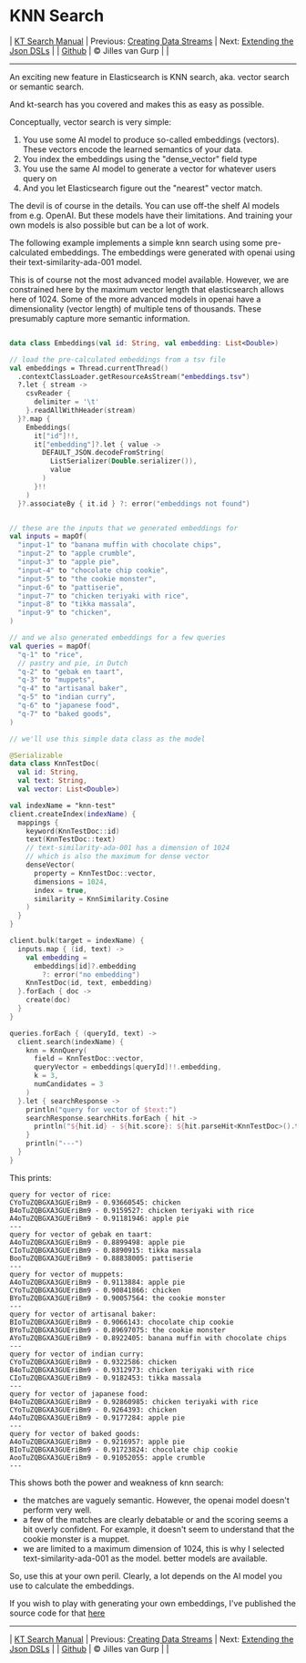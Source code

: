 # KNN Search 

| [KT Search Manual](README.md) | Previous: [Creating Data Streams](DataStreams.md) | Next: [Extending the Json DSLs](ExtendingTheDSL.md) |
| [Github](https://github.com/jillesvangurp/kt-search) | &copy; Jilles van Gurp |  |

---                

An exciting new feature in Elasticsearch is KNN search, aka. vector search or semantic search.

And kt-search has you covered and makes this as easy as possible.

Conceptually, vector search is very simple:

1. You use some AI model to produce so-called embeddings (vectors). 
These vectors encode the learned semantics of your data.
1. You index the embeddings using the "dense_vector" field type
1. You use the same AI model to generate a vector for whatever users query on
1. And you let Elasticsearch figure out the "nearest" vector match.

The devil is of course in the details. You can use off-the shelf AI models from e.g. OpenAI. But these 
models have their limitations. And training your own models is also possible but can be a lot of work.
        
The following example implements a simple knn search using some pre-calculated embeddings.
The embeddings were generated with openai using their text-similarity-ada-001 model.

This is of course not the most advanced model available. However, we are constrained here by the maximum vector length
that elasticsearch allows here of 1024. Some of the more advanced models in openai have a dimensionality 
(vector length) of multiple tens of thousands. These presumably capture more semantic information.

```kotlin

data class Embeddings(val id: String, val embedding: List<Double>)

// load the pre-calculated embeddings from a tsv file
val embeddings = Thread.currentThread()
  .contextClassLoader.getResourceAsStream("embeddings.tsv")
  ?.let { stream ->
    csvReader {
      delimiter = '\t'
    }.readAllWithHeader(stream)
  }?.map {
    Embeddings(
      it["id"]!!,
      it["embedding"]?.let { value ->
        DEFAULT_JSON.decodeFromString(
          ListSerializer(Double.serializer()),
          value
        )
      }!!
    )
  }?.associateBy { it.id } ?: error("embeddings not found")


// these are the inputs that we generated embeddings for
val inputs = mapOf(
  "input-1" to "banana muffin with chocolate chips",
  "input-2" to "apple crumble",
  "input-3" to "apple pie",
  "input-4" to "chocolate chip cookie",
  "input-5" to "the cookie monster",
  "input-6" to "pattiserie",
  "input-7" to "chicken teriyaki with rice",
  "input-8" to "tikka massala",
  "input-9" to "chicken",
)

// and we also generated embeddings for a few queries
val queries = mapOf(
  "q-1" to "rice",
  // pastry and pie, in Dutch
  "q-2" to "gebak en taart",
  "q-3" to "muppets",
  "q-4" to "artisanal baker",
  "q-5" to "indian curry",
  "q-6" to "japanese food",
  "q-7" to "baked goods",
)

// we'll use this simple data class as the model

@Serializable
data class KnnTestDoc(
  val id: String,
  val text: String,
  val vector: List<Double>)

val indexName = "knn-test"
client.createIndex(indexName) {
  mappings {
    keyword(KnnTestDoc::id)
    text(KnnTestDoc::text)
    // text-similarity-ada-001 has a dimension of 1024
    // which is also the maximum for dense vector
    denseVector(
      property = KnnTestDoc::vector,
      dimensions = 1024,
      index = true,
      similarity = KnnSimilarity.Cosine
    )
  }
}

client.bulk(target = indexName) {
  inputs.map { (id, text) ->
    val embedding =
      embeddings[id]?.embedding
        ?: error("no embedding")
    KnnTestDoc(id, text, embedding)
  }.forEach { doc ->
    create(doc)
  }
}

queries.forEach { (queryId, text) ->
  client.search(indexName) {
    knn = KnnQuery(
      field = KnnTestDoc::vector,
      queryVector = embeddings[queryId]!!.embedding,
      k = 3,
      numCandidates = 3
    )
  }.let { searchResponse ->
    println("query for vector of $text:")
    searchResponse.searchHits.forEach { hit ->
      println("${hit.id} - ${hit.score}: ${hit.parseHit<KnnTestDoc>().text}")
    }
    println("---")
  }
}
```

This prints:

```text
query for vector of rice:
CYoTuZQBGXA3GUEriBm9 - 0.93660545: chicken
B4oTuZQBGXA3GUEriBm9 - 0.9159527: chicken teriyaki with rice
A4oTuZQBGXA3GUEriBm9 - 0.91181946: apple pie
---
query for vector of gebak en taart:
A4oTuZQBGXA3GUEriBm9 - 0.8899498: apple pie
CIoTuZQBGXA3GUEriBm9 - 0.8890915: tikka massala
BooTuZQBGXA3GUEriBm9 - 0.88838005: pattiserie
---
query for vector of muppets:
A4oTuZQBGXA3GUEriBm9 - 0.9113884: apple pie
CYoTuZQBGXA3GUEriBm9 - 0.90841866: chicken
BYoTuZQBGXA3GUEriBm9 - 0.90057564: the cookie monster
---
query for vector of artisanal baker:
BIoTuZQBGXA3GUEriBm9 - 0.9066143: chocolate chip cookie
BYoTuZQBGXA3GUEriBm9 - 0.89697075: the cookie monster
AYoTuZQBGXA3GUEriBm9 - 0.8922405: banana muffin with chocolate chips
---
query for vector of indian curry:
CYoTuZQBGXA3GUEriBm9 - 0.9322586: chicken
B4oTuZQBGXA3GUEriBm9 - 0.9312973: chicken teriyaki with rice
CIoTuZQBGXA3GUEriBm9 - 0.9182453: tikka massala
---
query for vector of japanese food:
B4oTuZQBGXA3GUEriBm9 - 0.92860985: chicken teriyaki with rice
CYoTuZQBGXA3GUEriBm9 - 0.9264393: chicken
A4oTuZQBGXA3GUEriBm9 - 0.9177284: apple pie
---
query for vector of baked goods:
A4oTuZQBGXA3GUEriBm9 - 0.9216957: apple pie
BIoTuZQBGXA3GUEriBm9 - 0.91723824: chocolate chip cookie
AooTuZQBGXA3GUEriBm9 - 0.91052055: apple crumble
---
```

This shows both the power and weakness of knn search:

- the matches are vaguely semantic. However, the openai model doesn't perform very well.
- a few of the matches are clearly debatable or and the scoring seems a bit overly confident. For example, 
it doesn't seem to understand that the cookie monster is a muppet. 
- we are limited to a maximum dimension of 1024, this is why I selected text-similarity-ada-001 as the model.
better models are available.

So, use this at your own peril. Clearly, a lot depends on the AI model you use to calculate the embeddings.

If you wish to play with generating your own embeddings, I've published the source code for that 
[here](https://github.com/jillesvangurp/openai-embeddings-processor)



---

| [KT Search Manual](README.md) | Previous: [Creating Data Streams](DataStreams.md) | Next: [Extending the Json DSLs](ExtendingTheDSL.md) |
| [Github](https://github.com/jillesvangurp/kt-search) | &copy; Jilles van Gurp |  |
